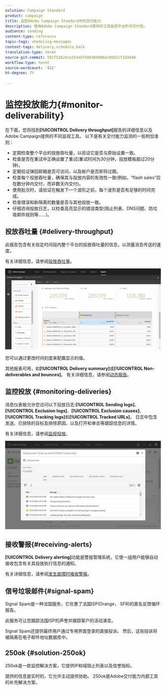 ```yaml
---
solution: Campaign Standard
product: campaign
title: 监控Adobe Campaign Standard中的交付能力
description: 使用Adobe Campaign Standard提供的工具监控平台的可交付性。
audience: sending
content-type: reference
topic-tags: sheduling-messages
context-tags: delivery,schedule,back
translation-type: tm+mt
source-git-commit: 501f52624ce253eb7b0d36d908ac8502cf1d3b48
workflow-type: tm+mt
source-wordcount: '422'
ht-degree: 7%

---
```



# 监控投放能力{#monitor-deliverability}

在下面，您将找到&#x200B;**[!UICONTROL Delivery throughput]**&#x200B;报告的详细信息以及Adobe Campaign提供的不同监视工具。 以下是有关交付能力监测的一些附加准则：
* 定期检查整个平台的投放吞吐量，以验证它是否与原始设置一致。
* 检查是否在重试中正确设置了重试(重试时间为30分钟，投放模板超过20分钟)。
* 定期验证弹回邮箱是否可访问，以及帐户是否即将过期。
* 检查每个投放吞吐量，确保其与投放内容的有效性一致(例如，“flash sales”应在数分钟内交付，而非数天内交付)。
* 使用批次时，请验证在触发下一个波形之前，每个波形是否有足够的时间完成。
* 检查错误和新隔离的数量是否与其他投放一致。
* 仔细咨询投放日志，以检查高亮显示的错误类型(阻止列表、DNS问题、防垃圾邮件规则等……)。

## 投放吞吐量 {#delivery-throughput}

此报告包含有关给定时间段内整个平台的投放吞吐量的信息，以测量消息传送的速度。

有关详细信息，请参阅[投放吞吐量](../../reporting/using/delivery-throughput.md)。

![](assets/delivery_reports_1.png)

您可以通过更改时间刻度来配置显示的值。

其他报表可用，如&#x200B;**[!UICONTROL Delivery summary]**&#x200B;或&#x200B;**[!UICONTROL Non-deliverables and bounces]**。 有关详细信息，请参阅[动态报告](../../reporting/using/about-dynamic-reports.md)。

## 监控投放 {#monitoring-deliveries}

消息仪表板允许您访问以下投放日志:**[!UICONTROL Sending logs]**、**[!UICONTROL Exclusion logs]**、**[!UICONTROL Exclusion causes]**、**[!UICONTROL Tracking logs]**&#x200B;和&#x200B;**[!UICONTROL Tracked URLs]**。 日志中包含发送、已排除的目标及排除原因，以及打开和单击等跟踪信息的详情。

有关详细信息，请参阅[监视投放](../../sending/using/monitoring-a-delivery.md)。

![](assets/sending_delivery1.png)

## 接收警报{#receiving-alerts}

**[!UICONTROL Delivery alerting]**&#x200B;功能是警报管理系统，它使一组用户能够自动接收包含有关其投放执行信息的通知。

有关详细信息，请参阅[发生故障时接收警报](../../sending/using/receiving-alerts-when-failures-happen.md)。

## 信号垃圾邮件{#signal-spam}

Signal Spam是一种法国服务，它优惠了法国ISP(Orange， SFR)的匿名反馈循环报告。

此服务可让您跟踪法国ISP的声誉并跟踪客户的活动演变。

Signal Spam还提供最终用户通过专用界面登录的直接投诉。 然后，这些投诉将被隔离在电子邮件地址数据库中。

## 250ok {#solution-250ok}

250ok是一款监控解决方案，它提供IP和域阻止列表以及信誉指标。

提供的信息是实时的，它允许主动提供协助。 250ok是Adobe交付能力内部工具的补充解决方案。
